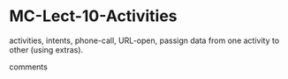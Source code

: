 # MC-Lect-10-Activities
activities, intents, phone-call, URL-open, passign data from one activity to other (using extras).

comments